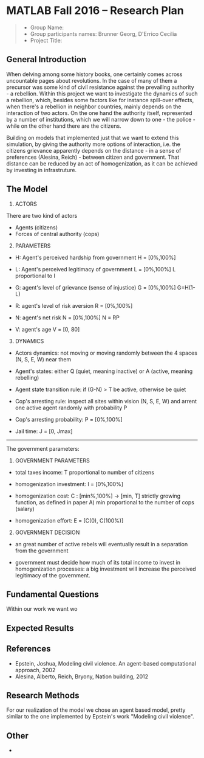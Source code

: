 # MATLAB Fall 2016 – Research Plan

> * Group Name: 
> * Group participants names: Brunner Georg, D'Errico Cecilia
> * Project Title: 

## General Introduction

When delving among some history books, one certainly comes across uncountable pages about revolutions. In the case of many of them a precursor was some kind of civil resistance against the prevailing authority - a rebellion. Within this project we want to investigate the dynamics of such a rebellion, which, besides some factors like for instance spill-over effects, when there's a rebellion in neighbor countries, mainly depends on the interaction of two actors. On the one hand the authority itself, represented by a number of institutions, which we will narrow down to one - the police - while on the other hand there are the citizens.

Building on models that implemented just that we want to extend this simulation, by giving the authority more options of interaction, i.e. the citizens grievance apparently depends on the distance - in a sense of preferences (Alesina, Reich) - between citizen and government. That distance can be reduced by an act of homogenization, as it can be achieved by investing in infrastruture.

## The Model

1. ACTORS

There are two kind of actors
- Agents (citizens)
- Forces of central authority (cops)

2. PARAMETERS

- H: Agent's perceived hardship from government
H = [0%,100%]

- L: Agent's perceived legitimacy of government
L = [0%,100%]
	L proportional to I

- G:	agent's level of grievance (sense of injustice)
	G = [0%,100%]
	G=H(1-L)

- R:	agent's level of risk aversion
	R = [0%,100%]

- N:	agent's net risk
	N = [0%,100%]
	N = RP

- V:	agent's age
	V = [0, 80]

3. DYNAMICS

- Actors dynamics:		not moving or moving randomly between the 4 spaces 
				(N, S, E, W) near them

- Agent's states:		either Q (quiet, meaning inactive)
				or A (active, meaning rebelling)

- Agent state transition rule:	if (G-N) > T be active, otherwise be quiet

- Cop's arresting rule:		inspect all sites within vision (N, S, E, W)
				and arrent one active agent randomly with 
				probability P

- Cop's arresting probability:	P = [0%,100%]

- Jail time:			J = [0, Jmax]

_______________________________________________________________
The government parameters:

1. GOVERNMENT PARAMETERS

- total taxes income: 		T proportional to number of citizens

- homogenization investment:	I = [0%,100%]

- homogenization cost:		C : [min%,100%] -> [min, T]
				strictly growing function, as defined in paper A)
				min proportional to the number of cops (salary)

- homogenization effort:	E = [C(0), C(100%)]

2. GOVERNMENT DECISION

- an great number of active rebels will eventually result in a separation from the
  government

- government must decide how much of its total income to invest in homogenization 
  processes: a big investment will increase the perceived legitimacy of the government.



## Fundamental Questions

Within our work we want wo 

## Expected Results



## References 

- Epstein, Joshua, Modeling civil violence. An agent-based computational approach, 2002
- Alesina, Alberto, Reich, Bryony, Nation building, 2012

## Research Methods

For our realization of the model we chose an agent based model, pretty similar to the one implemented by Epstein's work "Modeling civil violence".

## Other

-
